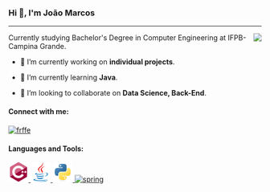 <h3>Hi 👋, I'm João Marcos</h3> <hr>

<img height="180em" src="https://github-readme-stats.vercel.app/api/top-langs/?username=binjmhu&layout=compact&langs_count=7&theme=vue" align="right"/>
<p>Currently studying Bachelor's Degree in Computer Engineering at IFPB-Campina Grande.</p>

- 🔭 I’m currently working on **individual projects**.

- 🌱 I’m currently learning **Java**.

- 👯 I’m looking to collaborate on **Data Science, Back-End**.

<h4 align="left">Connect with me:</h4>
<p align="left">
<a href="https://linkedin.com/in/jmmarcosss" target="blank"><img align="center" src="https://raw.githubusercontent.com/rahuldkjain/github-profile-readme-generator/master/src/images/icons/Social/linked-in-alt.svg" alt="frffe" height="30" width="40" /></a>
</p>

<h4 align="left">Languages and Tools:</h4>
<p align="left"> 
  <a href="https://www.w3schools.com/cpp/" target="_blank" rel="noreferrer"> <img src="https://raw.githubusercontent.com/devicons/devicon/master/icons/cplusplus/cplusplus-original.svg" alt="cplusplus" width="40" height="40"/> </a> 
  <a href="https://www.java.com" target="_blank" rel="noreferrer"> <img src="https://raw.githubusercontent.com/devicons/devicon/master/icons/java/java-original.svg" alt="java" width="40" height="40"/> </a>
  <a href="https://www.python.org" target="_blank" rel="noreferrer"> <img src="https://raw.githubusercontent.com/devicons/devicon/master/icons/python/python-original.svg" alt="python" width="40" height="40"/> </a> 
  <a href="https://spring.io/" target="_blank" rel="noreferrer"> <img src="https://www.vectorlogo.zone/logos/springio/springio-icon.svg" alt="spring" width="40" height="40"/> </a> 
</p>
